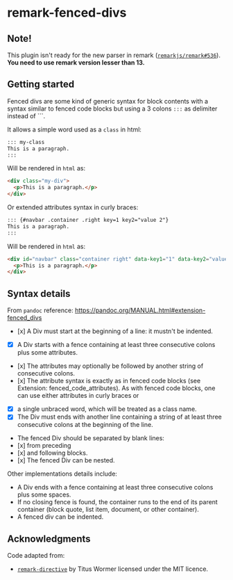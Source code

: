 # remark-fenced-divs

## Note!

This plugin isn't ready for the new parser in remark
([`remarkjs/remark#536`](https://github.com/remarkjs/remark/pull/536)).
**You need to use remark version lesser than 13.**

## Getting started

Fenced divs are some kind of generic syntax for block contents with a syntax
similar to fenced code blocks but using a 3 colons `:::` as delimiter instead of
\`\`\`.

It allows a simple word used as a `class` in html:

```md
::: my-class
This is a paragraph.
:::
```

Will be rendered in `html` as:

```html
<div class="my-div">
  <p>This is a paragraph.</p>
</div>
```

Or extended attributes syntax in curly braces:

```md
::: {#navbar .container .right key=1 key2="value 2"}
This is a paragraph.
:::
```

Will be rendered in `html` as:

```html
<div id="navbar" class="container right" data-key1="1" data-key2="value 2">
  <p>This is a paragraph.</p>
</div>
```

## Syntax details

From `pandoc` reference: <https://pandoc.org/MANUAL.html#extension-fenced_divs>

- \[x] A Div must start at the beginning of a line: it mustn't be indented.
- [x] A Div starts with a fence containing at least three consecutive colons
  plus some attributes.
- \[x] The attributes may optionally be followed by another string of
  consecutive colons.
- \[x] The attribute syntax is exactly as in fenced code blocks (see Extension:
  fenced_code_attributes). As with fenced code blocks, one can use either
  attributes in curly braces or
- [x] a single unbraced word, which will be treated as a class name.
- [x] The Div must ends with another line containing a string of at least
  three consecutive colons at the beginning of the line.
- The fenced Div should be separated by blank lines:
- \[x] from preceding
- \[x] and following blocks.
- \[x] The fenced Div can be nested.

Other implementations details include:

- A Div ends with a fence containing at least three consecutive colons plus some spaces.
- If no closing fence is found, the container runs to the end of its parent
  container (block quote, list item, document, or other container).
- A fenced div can be indented.

## Acknowledgments

Code adapted from:

- [`remark-directive`](https://github.com/remarkjs/remark-directive) by Titus
  Wormer licensed under the MIT licence.
